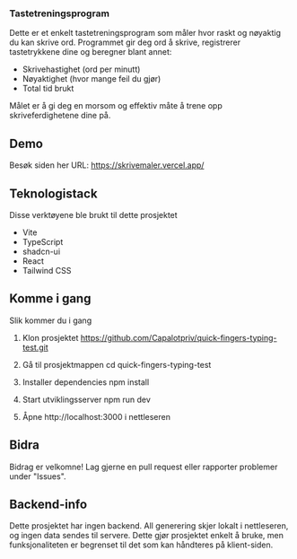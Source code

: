 ### Tastetreningsprogram 

Dette er et enkelt tastetreningsprogram som måler hvor raskt og nøyaktig du kan skrive ord. Programmet gir deg ord å skrive, registrerer tastetrykkene dine og beregner blant annet:

- Skrivehastighet (ord per minutt)
- Nøyaktighet (hvor mange feil du gjør)
- Total tid brukt

Målet er å gi deg en morsom og effektiv måte å trene opp skriveferdighetene dine på.

## Demo

Besøk siden her
URL: https://skrivemaler.vercel.app/

## Teknologistack

Disse verktøyene ble brukt til dette prosjektet

- Vite
- TypeScript
- shadcn-ui
- React
- Tailwind CSS

## Komme i gang

Slik kommer du i gang

1. Klon prosjektet
https://github.com/Capalotpriv/quick-fingers-typing-test.git

2. Gå til prosjektmappen
cd quick-fingers-typing-test

3. Installer dependencies
npm install

4. Start utviklingsserver
npm run dev

5. Åpne http://localhost:3000 i nettleseren


## Bidra
Bidrag er velkomne! Lag gjerne en pull request eller rapporter problemer under "Issues".




## Backend-info

Dette prosjektet har ingen backend. All generering skjer lokalt i nettleseren, og ingen data sendes til servere. Dette gjør prosjektet enkelt å bruke, men funksjonaliteten er begrenset til det som kan håndteres på klient-siden.

